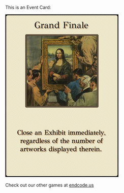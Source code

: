 This is an Event Card: 
 
 ![alt text](Grand_Finale[face,1].png?raw=true "Event Card")  
 
 
 
 
 
 Check out our other games at [endcode.us](https://endcode.us/)